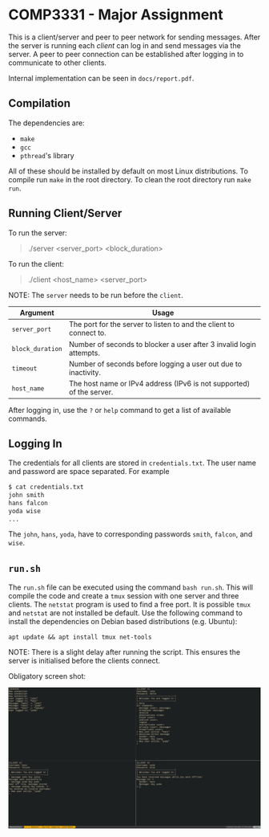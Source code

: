 # COMP3331 - Major Assignment

This is a client/server and peer to peer network for sending messages.
After the server is running each _client_ can log in and send messages
via the server. A peer to peer connection can be established after logging
in to communicate to other clients.

Internal implementation can be seen in `docs/report.pdf`.

## Compilation

The dependencies are:

- `make`
- `gcc`
- `pthread`'s library

All of these should be installed by default on most Linux distributions.
To compile run `make` in the root directory. To clean the root directory
run `make run`.

## Running Client/Server

To run the server:

> ./server <server_port> <block_duration> <timeout>

To run the client:

> ./client <host_name> <server_port>

NOTE: The `server` needs to be run before the `client`.

| Argument | Usage |
| -------- | ----- |
| `server_port` | The port for the server to listen to and the client to connect to. |
| `block_duration` | Number of seconds to blocker a user after 3 invalid login attempts. |
| `timeout` | Number of seconds before logging a user out due to inactivity. |
| `host_name` | The host name or IPv4 address (IPv6 is not supported) of the server. |

After logging in, use the `?` or `help` command to get a list of available
commands.

## Logging In

The credentials for all clients are stored in `credentials.txt`. The user name
and password are space separated. For example

```{sh}
$ cat credentials.txt
john smith
hans falcon
yoda wise
...
```

The `john`, `hans`, `yoda`, have to corresponding passwords `smith`, `falcon`,
and `wise`.

## `run.sh`

The `run.sh` file can be executed using the command `bash run.sh`.
This will compile the code and create a `tmux` session with one
server and three clients. The `netstat` program is used to find a free
port. It is possible `tmux` and `netstat` are not installed be default.
Use the following command to install the dependencies on Debian based
distributions (e.g. Ubuntu):

```{sh}
apt update && apt install tmux net-tools
```

NOTE: There is a slight delay after running the script. This ensures the server
is initialised before the clients connect.

Obligatory screen shot:

![](docs/screenshot.png)
